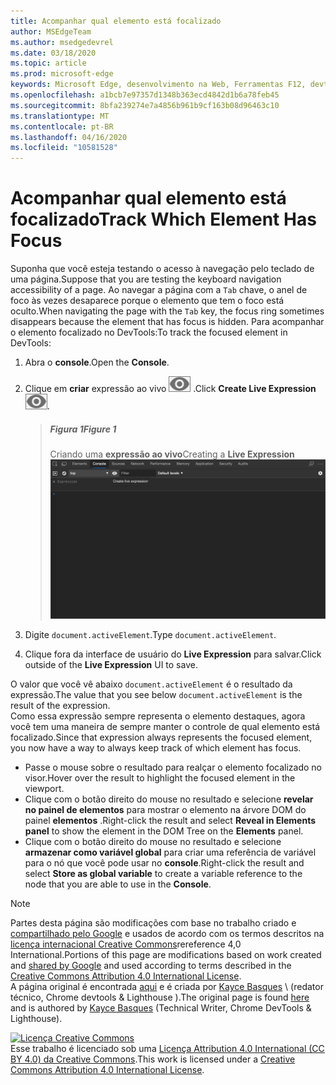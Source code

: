 ```yaml
---
title: Acompanhar qual elemento está focalizado
author: MSEdgeTeam
ms.author: msedgedevrel
ms.date: 03/18/2020
ms.topic: article
ms.prod: microsoft-edge
keywords: Microsoft Edge, desenvolvimento na Web, Ferramentas F12, devtools
ms.openlocfilehash: a1bcb7e97357d1348b363ecd4842d1b6a78feb45
ms.sourcegitcommit: 8bfa239274e7a4856b961b9cf163b08d96463c10
ms.translationtype: MT
ms.contentlocale: pt-BR
ms.lasthandoff: 04/16/2020
ms.locfileid: "10581528"
---
```

<!-- Copyright Kayce Basques 

   Licensed under the Apache License, Version 2.0 (the "License");
   you may not use this file except in compliance with the License.
   You may obtain a copy of the License at

       https://www.apache.org/licenses/LICENSE-2.0

   Unless required by applicable law or agreed to in writing, software
   distributed under the License is distributed on an "AS IS" BASIS,
   WITHOUT WARRANTIES OR CONDITIONS OF ANY KIND, either express or implied.
   See the License for the specific language governing permissions and
   limitations under the License.  -->  





# <span data-ttu-id="85ba9-103">Acompanhar qual elemento está focalizado</span><span class="sxs-lookup"><span data-stu-id="85ba9-103">Track Which Element Has Focus</span></span>   



<span data-ttu-id="85ba9-104">Suponha que você esteja testando o acesso à navegação pelo teclado de uma página.</span><span class="sxs-lookup"><span data-stu-id="85ba9-104">Suppose that you are testing the keyboard navigation accessibility of a page.</span></span>  <span data-ttu-id="85ba9-105">Ao navegar a página com a `Tab` chave, o anel de foco às vezes desaparece porque o elemento que tem o foco está oculto.</span><span class="sxs-lookup"><span data-stu-id="85ba9-105">When navigating the page with the `Tab` key, the focus ring sometimes disappears because the element that has focus is hidden.</span></span>  <span data-ttu-id="85ba9-106">Para acompanhar o elemento focalizado no DevTools:</span><span class="sxs-lookup"><span data-stu-id="85ba9-106">To track the focused element in DevTools:</span></span>  

1.  <span data-ttu-id="85ba9-107">Abra o **console**.</span><span class="sxs-lookup"><span data-stu-id="85ba9-107">Open the **Console**.</span></span>  
1.  <span data-ttu-id="85ba9-108">Clique em **criar** expressão ao vivo ![ criar uma expressão ao vivo ][ImageCreateIcon] .</span><span class="sxs-lookup"><span data-stu-id="85ba9-108">Click **Create Live Expression** ![Create Live Expression][ImageCreateIcon].</span></span>  

    > ##### <span data-ttu-id="85ba9-109">Figura 1</span><span class="sxs-lookup"><span data-stu-id="85ba9-109">Figure 1</span></span>  
    > <span data-ttu-id="85ba9-110">Criando uma **expressão ao vivo**</span><span class="sxs-lookup"><span data-stu-id="85ba9-110">Creating a **Live Expression**</span></span>  
    > ![Criando uma expressão ao vivo][ImageLiveExpression]  
    
1.  <span data-ttu-id="85ba9-112">Digite `document.activeElement`.</span><span class="sxs-lookup"><span data-stu-id="85ba9-112">Type `document.activeElement`.</span></span>
1.  <span data-ttu-id="85ba9-113">Clique fora da interface de usuário do **Live Expression** para salvar.</span><span class="sxs-lookup"><span data-stu-id="85ba9-113">Click outside of the **Live Expression** UI to save.</span></span>

<span data-ttu-id="85ba9-114">O valor que você vê abaixo `document.activeElement` é o resultado da expressão.</span><span class="sxs-lookup"><span data-stu-id="85ba9-114">The value that you see below `document.activeElement` is the result of the expression.</span></span>  
<span data-ttu-id="85ba9-115">Como essa expressão sempre representa o elemento destaques, agora você tem uma maneira de sempre manter o controle de qual elemento está focalizado.</span><span class="sxs-lookup"><span data-stu-id="85ba9-115">Since that expression always represents the focused element, you now have a way to always keep track of which element has focus.</span></span>  

*   <span data-ttu-id="85ba9-116">Passe o mouse sobre o resultado para realçar o elemento focalizado no visor.</span><span class="sxs-lookup"><span data-stu-id="85ba9-116">Hover over the result to highlight the focused element in the viewport.</span></span>  
*   <span data-ttu-id="85ba9-117">Clique com o botão direito do mouse no resultado e selecione **revelar no painel de elementos** para mostrar o elemento na árvore DOM do painel **elementos** .</span><span class="sxs-lookup"><span data-stu-id="85ba9-117">Right-click the result and select **Reveal in Elements panel** to show the element in the DOM Tree on the **Elements** panel.</span></span>  
*   <span data-ttu-id="85ba9-118">Clique com o botão direito do mouse no resultado e selecione **armazenar como variável global** para criar uma referência de variável para o nó que você pode usar no **console**.</span><span class="sxs-lookup"><span data-stu-id="85ba9-118">Right-click the result and select **Store as global variable** to create a variable reference to the node that you are able to use in the **Console**.</span></span>  

<!--## Feedback   -->  



<!-- image links -->  

[ImageCreateIcon]: /microsoft-edge/devtools-guide-chromium/media/create-live-expression-icon.msft.png  

[ImageLiveExpression]: /microsoft-edge/devtools-guide-chromium/media/accessibility-console-create-live-expression-empty.msft.png "Figura 1: criando uma expressão ao vivo"  

<!-- links -->  

> [!NOTE]
> <span data-ttu-id="85ba9-120">Partes desta página são modificações com base no trabalho criado e [compartilhado pelo Google][GoogleSitePolicies] e usados de acordo com os termos descritos na [licença internacional Creative Commons][CCA4IL]rereference 4,0 International.</span><span class="sxs-lookup"><span data-stu-id="85ba9-120">Portions of this page are modifications based on work created and [shared by Google][GoogleSitePolicies] and used according to terms described in the [Creative Commons Attribution 4.0 International License][CCA4IL].</span></span>  
> <span data-ttu-id="85ba9-121">A página original é encontrada [aqui](https://developers.google.com/web/tools/chrome-devtools/accessibility/focus) e é criada por [Kayce Basques][KayceBasques] \ (redator técnico, Chrome devtools & Lighthouse \).</span><span class="sxs-lookup"><span data-stu-id="85ba9-121">The original page is found [here](https://developers.google.com/web/tools/chrome-devtools/accessibility/focus) and is authored by [Kayce Basques][KayceBasques] \(Technical Writer, Chrome DevTools & Lighthouse\).</span></span>  

[![Licença Creative Commons][CCby4Image]][CCA4IL]  
<span data-ttu-id="85ba9-123">Esse trabalho é licenciado sob uma [Licença Attribution 4.0 International (CC BY 4.0) da Creative Commons][CCA4IL].</span><span class="sxs-lookup"><span data-stu-id="85ba9-123">This work is licensed under a [Creative Commons Attribution 4.0 International License][CCA4IL].</span></span>  

[CCA4IL]: https://creativecommons.org/licenses/by/4.0  
[CCby4Image]: https://i.creativecommons.org/l/by/4.0/88x31.png  
[GoogleSitePolicies]: https://developers.google.com/terms/site-policies  
[KayceBasques]: https://developers.google.com/web/resources/contributors/kaycebasques  
